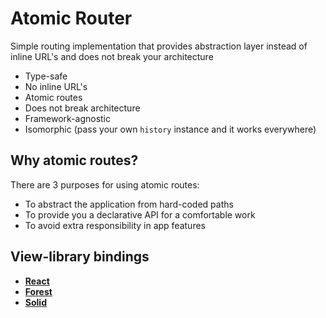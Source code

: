 # Atomic Router

Simple routing implementation that provides abstraction layer instead of inline URL's and does not break your architecture

- Type-safe
- No inline URL's
- Atomic routes
- Does not break architecture
- Framework-agnostic
- Isomorphic (pass your own `history` instance and it works everywhere)

## Why atomic routes?

There are 3 purposes for using atomic routes:

- To abstract the application from hard-coded paths
- To provide you a declarative API for a comfortable work
- To avoid extra responsibility in app features

## View-library bindings

- [**React**](https://github.com/atomic-router/react)
- [**Forest**](https://github.com/atomic-router/forest)
- [**Solid**](https://github.com/atomic-router/solid)
